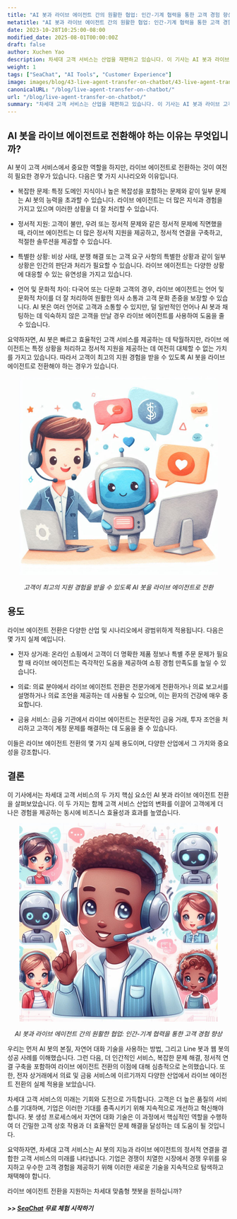 ```yaml
---
title: "AI 봇과 라이브 에이전트 간의 원활한 협업: 인간-기계 협력을 통한 고객 경험 향상"
metatitle: "AI 봇과 라이브 에이전트 간의 원활한 협업: 인간-기계 협력을 통한 고객 경험 향상 | SeaChat으로 차세대 챗봇 구축 시리즈"
date: 2023-10-28T10:25:00-08:00
modified_date: 2025-08-01T00:00:00Z
draft: false
author: Xuchen Yao
description: 차세대 고객 서비스는 산업을 재편하고 있습니다. 이 기사는 AI 봇과 라이브 고객 서비스 에이전트 간의 시너지를 탐구하여 더 스마트하고 인간적인 지원을 제공하고, 때로는 둘 사이의 균형이 왜 필요한지 설명합니다. 우리는 기술 발전이 고객 경험과 비즈니스 운영을 어떻게 형성하는지 논의할 것입니다.
weight: 1
tags: ["SeaChat", "AI Tools", "Customer Experience"]
image: images/blog/43-live-agent-transfer-on-chatbot/43-live-agent-transfer-on-chatbot.png
canonicalURL: "/blog/live-agent-transfer-on-chatbot/"
url: "/blog/live-agent-transfer-on-chatbot/"
summary: "차세대 고객 서비스는 산업을 재편하고 있습니다. 이 기사는 AI 봇과 라이브 고객 서비스 에이전트 간의 시너지를 탐구하여 더 스마트하고 인간적인 지원을 제공하고, 때로는 둘 사이의 균형이 왜 필요한지 설명합니다. 우리는 기술 발전이 고객 경험과 비즈니스 운영을 어떻게 형성하는지 논의할 것입니다."
---
```


## AI 봇을 라이브 에이전트로 전환해야 하는 이유는 무엇입니까?
AI 봇이 고객 서비스에서 중요한 역할을 하지만, 라이브 에이전트로 전환하는 것이 여전히 필요한 경우가 있습니다. 다음은 몇 가지 시나리오와 이유입니다.

- 복잡한 문제: 특정 도메인 지식이나 높은 복잡성을 포함하는 문제와 같이 일부 문제는 AI 봇의 능력을 초과할 수 있습니다. 라이브 에이전트는 더 많은 지식과 경험을 가지고 있으며 이러한 상황을 더 잘 처리할 수 있습니다.

- 정서적 지원: 고객이 불만, 우려 또는 정서적 문제와 같은 정서적 문제에 직면했을 때, 라이브 에이전트는 더 많은 정서적 지원을 제공하고, 정서적 연결을 구축하고, 적절한 솔루션을 제공할 수 있습니다.

- 특별한 상황: 비상 사태, 분쟁 해결 또는 고객 요구 사항의 특별한 상황과 같이 일부 상황은 인간의 판단과 처리가 필요할 수 있습니다. 라이브 에이전트는 다양한 상황에 대응할 수 있는 유연성을 가지고 있습니다.

- 언어 및 문화적 차이: 다국어 또는 다문화 고객의 경우, 라이브 에이전트는 언어 및 문화적 차이를 더 잘 처리하여 원활한 의사 소통과 고객 문화 존중을 보장할 수 있습니다. AI 봇은 여러 언어로 고객과 소통할 수 있지만, 덜 일반적인 언어나 AI 봇과 채팅하는 데 익숙하지 않은 고객을 만날 경우 라이브 에이전트를 사용하여 도움을 줄 수 있습니다.

요약하자면, AI 봇은 빠르고 효율적인 고객 서비스를 제공하는 데 탁월하지만, 라이브 에이전트는 특정 상황을 처리하고 정서적 지원을 제공하는 데 여전히 대체할 수 없는 가치를 가지고 있습니다. 따라서 고객이 최고의 지원 경험을 받을 수 있도록 AI 봇을 라이브 에이전트로 전환해야 하는 경우가 있습니다.

<center>
<img height="450px" src="/images/blog/43-live-agent-transfer-on-chatbot/1-ai-chatbot-transfer-to-live-agent.jpeg" alt="고객이 최고의 지원 경험을 받을 수 있도록 AI 챗봇을 라이브 에이전트로 전환"/>

*고객이 최고의 지원 경험을 받을 수 있도록 AI 봇을 라이브 에이전트로 전환*
</center>

## 용도
라이브 에이전트 전환은 다양한 산업 및 시나리오에서 광범위하게 적용됩니다. 다음은 몇 가지 실제 예입니다.

- 전자 상거래: 온라인 쇼핑에서 고객이 더 명확한 제품 정보나 특별 주문 문제가 필요할 때 라이브 에이전트는 즉각적인 도움을 제공하여 쇼핑 경험 만족도를 높일 수 있습니다.

- 의료: 의료 분야에서 라이브 에이전트 전환은 전문가에게 전환하거나 의료 보고서를 설명하거나 의료 조언을 제공하는 데 사용될 수 있으며, 이는 환자의 건강에 매우 중요합니다.

- 금융 서비스: 금융 기관에서 라이브 에이전트는 전문적인 금융 거래, 투자 조언을 처리하고 고객이 계정 문제를 해결하는 데 도움을 줄 수 있습니다.

이들은 라이브 에이전트 전환의 몇 가지 실제 용도이며, 다양한 산업에서 그 가치와 중요성을 강조합니다.

## 결론
이 기사에서는 차세대 고객 서비스의 두 가지 핵심 요소인 AI 봇과 라이브 에이전트 전환을 살펴보았습니다. 이 두 가지는 함께 고객 서비스 산업의 변화를 이끌어 고객에게 더 나은 경험을 제공하는 동시에 비즈니스 효율성과 효과를 높였습니다.

<center>
<img height="450px" src="/images/blog/43-live-agent-transfer-on-chatbot/2-ai-chatbot-live-agent-collaboration.jpeg" alt="AI 봇과 라이브 에이전트 간의 원활한 협업: 인간-기계 협력을 통한 고객 경험 향상"/>

*AI 봇과 라이브 에이전트 간의 원활한 협업: 인간-기계 협력을 통한 고객 경험 향상*
</center>

우리는 먼저 AI 봇의 본질, 자연어 대화 기술을 사용하는 방법, 그리고 Line 봇과 웹 봇의 성공 사례를 이해했습니다. 그런 다음, 더 인간적인 서비스, 복잡한 문제 해결, 정서적 연결 구축을 포함하여 라이브 에이전트 전환의 이점에 대해 심층적으로 논의했습니다. 또한, 전자 상거래에서 의료 및 금융 서비스에 이르기까지 다양한 산업에서 라이브 에이전트 전환의 실제 적용을 보았습니다.

차세대 고객 서비스의 미래는 기회와 도전으로 가득합니다. 고객은 더 높은 품질의 서비스를 기대하며, 기업은 이러한 기대를 충족시키기 위해 지속적으로 개선하고 혁신해야 합니다. 봇 생성 프로세스에서 자연어 대화 기술은 이 과정에서 핵심적인 역할을 수행하여 더 긴밀한 고객 상호 작용과 더 효율적인 문제 해결을 달성하는 데 도움이 될 것입니다.

요약하자면, 차세대 고객 서비스는 AI 봇의 지능과 라이브 에이전트의 정서적 연결을 결합한 고객 서비스의 미래를 나타냅니다. 기업은 경쟁이 치열한 시장에서 경쟁 우위를 유지하고 우수한 고객 경험을 제공하기 위해 이러한 새로운 기술을 지속적으로 탐색하고 채택해야 합니다.

라이브 에이전트 전환을 지원하는 차세대 맞춤형 챗봇을 원하십니까?
##### >> [SeaChat](https://chat.seasalt.ai/?utm_source=blog) 무료 체험 시작하기
